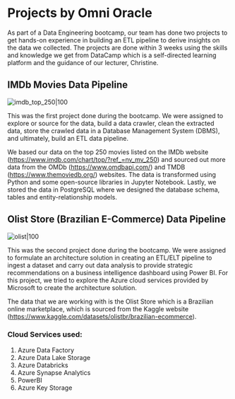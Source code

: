 # Projects by Omni Oracle

As part of a Data Engineering bootcamp, our team has done two projects to get hands-on experience in building an ETL pipeline to derive insights on the data we collected. 
The projects are done within 3 weeks using the skills and knowledge we get from DataCamp which is a self-directed learning platform and the guidance of our lecturer, Christine.

## IMDb Movies Data Pipeline

![imdb_top_250|100](https://syafaatsaat.github.io/portfolio/assets/images/imdb_top_250.jpg)

This was the first project done during the bootcamp. We were assigned to explore or source for the data, build a data crawler, clean the extracted data, store the crawled data in a Database Management System (DBMS), and ultimately, build an ETL data pipeline.

We based our data on the top 250 movies listed on the IMDb website (https://www.imdb.com/chart/top/?ref_=nv_mv_250) and sourced out more data from the OMDb (https://www.omdbapi.com/) and TMDB (https://www.themoviedb.org/) websites. The data is transformed using Python and some open-source libraries in Jupyter Notebook. Lastly, we stored the data in PostgreSQL where we designed the database schema, tables and entity-relationship models.

## Olist Store (Brazilian E-Commerce) Data Pipeline

![olist|100](https://syafaatsaat.github.io/portfolio/assets/images/olist.jpg)

This was the second project done during the bootcamp. We were assigned to formulate an architecture solution in creating an ETL/ELT pipeline to ingest a dataset and carry out data analysis to provide strategic recommendations on a business intelligence dashboard using Power BI. For this project, we tried to explore the Azure cloud services provided by Microsoft to create the architecture solution. 

The data that we are working with is the Olist Store which is a Brazilian online marketplace, which is sourced from the Kaggle website (https://www.kaggle.com/datasets/olistbr/brazilian-ecommerce).

### Cloud Services used:
1. Azure Data Factory
2. Azure Data Lake Storage
3. Azure Databricks
4. Azure Synapse Analytics
5. PowerBI
6. Azure Key Storage
